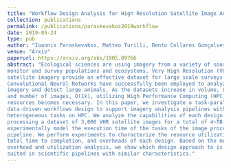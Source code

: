 ```yaml
---
title: "Workflow Design Analysis for High Resolution Satellite Image Analysis"
collection: publications
permalink: /publications/paraskevakos2019workflow
date: 2019-05-24
type: pub
author: "Ioannis Paraskevakos, Matteo Turilli, Bento Collares Gonçalves, Heather J. Lynch and Shantenu Jha"
venue: "Arxiv"
paperurl: https://arxiv.org/abs/1905.09766
abstract: "Ecological sciences are using imagery from a variety of sources to 
monitor and survey populations and ecosystems. Very High Resolution (VHR) 
satellite imagery provide an effective dataset for large scale surveys. 
Convolutional Neural Networks have successfully been employed to analyze such 
imagery and detect large animals. As the datasets increase in volume, O(TB), 
and number of images, O(1k), utilizing High Performance Computing (HPC) 
resources becomes necessary. In this paper, we investigate a task-parallel 
data-driven workflows design to support imagery analysis pipelines with 
heterogeneous tasks on HPC. We analyze the capabilities of each design when 
processing a dataset of 3,000 VHR satellite images for a total of 4~TB. We 
experimentally model the execution time of the tasks of the image processing 
pipeline. We perform experiments to characterize the resource utilization, 
total time to completion, and overheads of each design. Based on the model, 
overhead and utilization analysis, we show which design approach to is best 
suited in scientific pipelines with similar characteristics."
---
```


